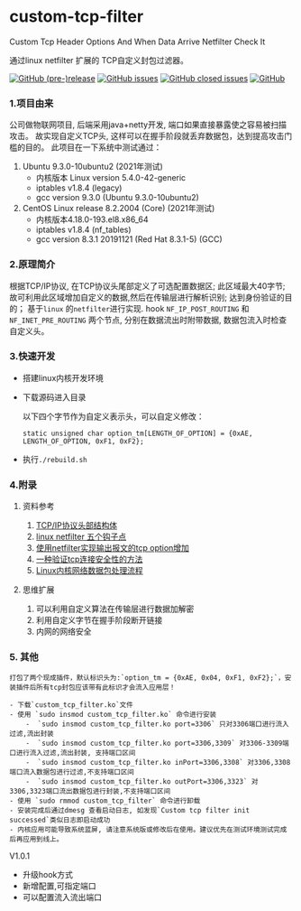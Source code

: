 # custom-tcp-filter

Custom Tcp Header Options And When  Data Arrive  Netfilter Check It

通过linux netfilter 扩展的 TCP自定义封包过滤器。

[![GitHub (pre-)release](https://img.shields.io/github/release/misterchangray/custom-tcp-filter/all.svg)](https://github.com/misterchangray/custom-tcp-filter) 
[![GitHub issues](https://img.shields.io/github/issues/misterchangray/custom-tcp-filter.svg)](https://github.com/misterchangray/custom-tcp-filter/issues) 
[![GitHub closed issues](https://img.shields.io/github/issues-closed/misterchangray/custom-tcp-filter.svg)](https://github.com/misterchangray/custom-tcp-filter/issues?q=is%3Aissue+is%3Aclosed) 
[![GitHub](https://img.shields.io/github/license/misterchangray/custom-tcp-filter.svg)](./LICENSE)

### 1.项目由来
公司做物联网项目, 后端采用java+netty开发, 端口如果直接暴露使之容易被扫描攻击。 故实现自定义TCP头, 这样可以在握手阶段就丢弃数据包，达到提高攻击门槛的目的。
此项目在一下系统中测试通过：

1. Ubuntu 9.3.0-10ubuntu2 (2021年测试)
	- 内核版本 Linux version 5.4.0-42-generic
	- iptables v1.8.4 (legacy)
	- gcc version 9.3.0 (Ubuntu 9.3.0-10ubuntu2)
3. CentOS Linux release 8.2.2004 (Core) (2021年测试)
	- 内核版本4.18.0-193.el8.x86_64
	- iptables v1.8.4 (nf_tables)
	- gcc version 8.3.1 20191121 (Red Hat 8.3.1-5) (GCC)


### 2.原理简介

根据TCP/IP协议, 在TCP协议头尾部定义了可选配置数据区; 此区域最大40字节; 故可利用此区域增加自定义的数据,然后在传输层进行解析识别; 达到身份验证的目的；
基于`linux` 的`netfilter`进行实现. hook `NF_IP_POST_ROUTING` 和 `NF_INET_PRE_ROUTING` 两个节点, 分别在数据流出时附带数据, 数据包流入时检查自定义头。

### 3.快速开发
 - 搭建linux内核开发环境
 - 下载源码进入目录
 
   以下四个字节作为自定义表示头，可以自定义修改：
   
   `static unsigned char option_tm[LENGTH_OF_OPTION] = {0xAE, LENGTH_OF_OPTION, 0xF1, 0xF2};`
   
 - 执行`./rebuild.sh`



### 4.附录
1. 资料参考
	1. [TCP/IP协议头部结构体](https://www.cnblogs.com/RodYang/p/3322250.html)
	2. [linux netfilter 五个钩子点](https://www.cnblogs.com/codestack/p/10850642.html)
	3. [使用netfilter实现输出报文的tcp option增加](https://blog.csdn.net/idleperson/article/details/52024864?utm_source=blogxgwz0)
	4. [一种验证tcp连接安全性的方法](https://patents.google.com/patent/CN103532964B/zh)
	5. [Linux内核网络数据包处理流程](https://www.cnblogs.com/muahao/p/10861771.html)

2. 思维扩展
	1. 可以利用自定义算法在传输层进行数据加解密
	2. 利用自定义字节在握手阶段断开链接
	3. 内网的网络安全

### 5. 其他

	打包了两个现成插件，默认标识头为:`option_tm = {0xAE, 0x04, 0xF1, 0xF2};`，安装插件后所有tcp封包应该带有此标识才会流入应用层！

	- 下载`custom_tcp_filter.ko`文件
	- 使用 `sudo insmod custom_tcp_filter.ko` 命令进行安装
		-  `sudo insmod custom_tcp_filter.ko port=3306` 只对3306端口进行流入过滤,流出封装
		-  `sudo insmod custom_tcp_filter.ko port=3306,3309` 对3306-3309端口进行流入过滤,流出封装, 支持端口区间
		-  `sudo insmod custom_tcp_filter.ko inPort=3306,3308` 对3306,3308端口流入数据包进行过滤,不支持端口区间
		-  `sudo insmod custom_tcp_filter.ko outPort=3306,3323` 对3306,3323端口流出数据包进行封装,不支持端口区间
	- 使用 `sudo rmmod custom_tcp_filter` 命令进行卸载
	- 安装完成后通过dmesg 查看启动日志, 如发现`Custom tcp filter init successed`类似日志即启动成功
	- 内核应用可能导致系统蓝屏, 请注意系统版或修改后在使用。建议优先在测试环境测试完成后再应用到线上。

V1.0.1
- 升级hook方式
- 新增配置,可指定端口
- 可以配置流入流出端口
